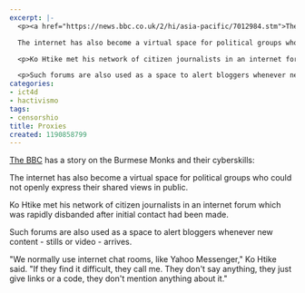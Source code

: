 ```yaml
---
excerpt: |-
  <p><a href="https://news.bbc.co.uk/2/hi/asia-pacific/7012984.stm">The BBC</a> has a story on the Burmese Monks and their cyberskills:</p>

  The internet has also become a virtual space for political groups who could not openly express their shared views in public.

  <p>Ko Htike met his network of citizen journalists in an internet forum which was rapidly disbanded after initial contact had been made.</p>

  <p>Such forums are also used as a space to alert bloggers whenever new content - stills or video - arrives.</p>
categories:
- ict4d
- hactivismo
tags:
- censorshio
title: Proxies
created: 1190858799
---
```

<p><a href="https://news.bbc.co.uk/2/hi/asia-pacific/7012984.stm">The BBC</a> has a story on the Burmese Monks and their cyberskills:</p>

The internet has also become a virtual space for political groups who could not openly express their shared views in public.

<p>Ko Htike met his network of citizen journalists in an internet forum which was rapidly disbanded after initial contact had been made.</p>

<p>Such forums are also used as a space to alert bloggers whenever new content - stills or video - arrives.</p>

<p>"We normally use internet chat rooms, like Yahoo Messenger," Ko Htike said. "If they find it difficult, they call me. They don't say anything, they just give links or a code, they don't mention anything about it." </p>
